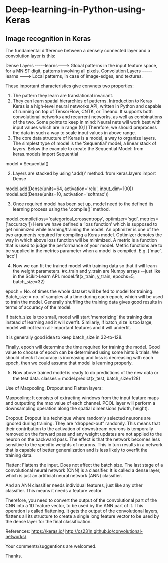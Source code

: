 # Deep-learning-in-Python-using-Keras
Image recognition in Keras
--------------------------------------------------------------------------------------------------------------------------
The fundamental difference between a densely connected layer and a convolution layer is this:

Dense Layers -----learns---> Global patterns in the input feature space, for a MNIST digit, patterns involving all pixels.
Convolution Layers -----learns ---> Local patterns, in case of image-edges, and textures. 

These important characteristics give convnets two properties:
1.	The pattern they learn are translational invariant.
2.	They can learn spatial hierarchies of patterns.
Introduction to Keras
Keras is a high-level neural networks API, written in Python and capable of running on top of TensorFlow, CNTK, or Theano.
It supports both convolutional networks and recurrent networks, as well as combinations of the two.
Some points to keep in mind:
Neural nets will work best with input values which are in range (0,1]
Therefore, we should preprocess the data in such a way to scale input values in above range.
1.	The core data structure of Keras is a model, a way to organize layers.
The simplest type of model is the ‘Sequential’ model, a linear stack of layers.
Below the example to create the Sequential Model:
from keras.models import Sequential

model = Sequential()

2.	Layers are stacked by using ‘.add()’ method.
from keras.layers import Dense

model.add(Dense(units=64, activation='relu', input_dim=100))
model.add(Dense(units=10, activation='softmax'))

3.	Once required model has been set up, model need to the defined its learning process using the
‘.compile()’ method.

model.compile(loss='categorical_crossentropy',
              optimizer='sgd',
              metrics=['accuracy'])
Here we have defined a ‘loss function’ which is supposed to get minimized while learning/training the model.
An optimizer is one of the two arguments required for compiling a Keras model.
Optimizer denotes the way in which above loss function will be minimized.
 A metric is a function that is used to judge the performance of your model. Metric functions are to be supplied in the metrics parameter when a model is compiled. E.g. ['mae', 'acc']

4.	Now we can fit the trained model with training data so that it will learn the weight parameters.
   #x_train and y_train are Numpy arrays --just like in the Scikit-Learn API.
   model.fit(x_train, y_train, epochs=5, batch_size=32)

epoch = No. of times the whole dataset will be fed to model for training. 
Batch_size = no. of samples at a time during each epoch, which will be used to train the model. Generally shuffling the training data gives good results in terms of accuracy of the model.

If batch_size is too small, model will start ‘memorizing’ the training data instead of learning and it will overfit. Similarly, if batch_size is too large, model will not learn all-important features and it will underfit.

It is generally good idea to keep batch_size in 32-to-128.

Finally, epoch will determine the time required for training the model. Good value to choose of epoch can be determined using some hints & trials. We should check if accuracy is increasing and loss is decreasing with each epoch, then we could assume that model is learning properly.

5.	Now above trained model is ready to do predictions of the new data or the test data.
classes = model.predict(x_test, batch_size=128)


Use of Maxpooling, Dropout and Flatten layers:

Maxpooling: It consists of extracting windows from the input feature maps and outputting the max value of each channel.
POOL layer will perform a downsampling operation along the spatial dimensions (width, height).

Dropout: Dropout is a technique where randomly selected neurons are ignored during training. They are “dropped-out” randomly. This means that their contribution to the activation of downstream neurons is temporally removed on the forward pass and any weight updates are not applied to the neuron on the backward pass. The effect is that the network becomes less sensitive to the specific weights of neurons. This in turn results in a network that is capable of better generalization and is less likely to overfit the training data.

Flatten: Flattens the input. Does not affect the batch size. The last stage of a convolutional neural network (CNN) is a classifier. It is called a dense layer, which is just an artificial neural network (ANN) classifier.

And an ANN classifier needs individual features, just like any other classifier. This means it needs a feature vector.

Therefore, you need to convert the output of the convolutional part of the CNN into a 1D feature vector, to be used by the ANN part of it. This operation is called flattening. It gets the output of the convolutional layers, flattens all its structure to create a single long feature vector to be used by the dense layer for the final classification.

References: https://keras.io/
            http://cs231n.github.io/convolutional-networks/ 


Your comments/suggentions are welcomed. 

Thanks. 



